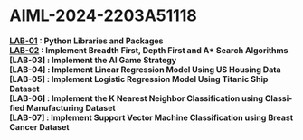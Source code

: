 # AIML-2024-2203A51118
<b>[LAB-01](https://github.com/sathwikmarripally/AIML-2024-2203A51118/blob/main/LAB_01_Python_Libraries_and_Packages.ipynb)<b>
: Python Libraries and Packages<br>
<b>[LAB-02](https://github.com/sathwikmarripally/AIML-2024-2203A51118/blob/main/LAB_02_%20Implement_Breadth_First_Depth_First.ipynb)<b>
:  Implement Breadth First, Depth First and A* Search
Algorithms<br>
<b>[LAB-03] <b>: Implement the AI Game Strategy<br>
<b>[LAB-04] <b>: Implement Linear Regression Model Using US Housing Data<br>
<b>[LAB-05] <b>: Implement Logistic Regression Model Using Titanic Ship Dataset<br>
<b>[LAB-06] <b>: Implement the K Nearest Neighbor Classification using Classi-
fied Manufacturing Dataset<br>
<b>[LAB-07] <b>: Implement Support Vector Machine Classification using Breast Cancer Dataset<br>
